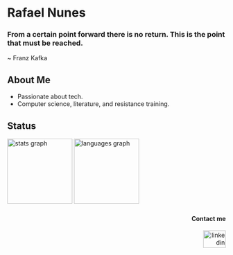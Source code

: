 # Rafael Nunes
### From a certain point forward there is no return. This is the point that must be reached.
~ Franz Kafka
 ##  About Me  
  - Passionate about tech. 
  - Computer science, literature, and resistance training.

## Status
<div align="left">
  <img src="https://github-readme-stats.vercel.app/api?username=farxC&hide_title=false&hide_rank=false&show_icons=true&include_all_commits=false&count_private=true&disable_animations=false&theme=kacho_ga&locale=en&hide_border=false&order=1" height="150" alt="stats graph"  />
  <img src="https://github-readme-stats.vercel.app/api/top-langs?username=farxC&locale=en&hide_title=false&layout=compact&card_width=320&langs_count=6&theme=kacho_ga&hide_border=false&order=2" height="150" alt="languages graph"  />
</div>

###

<h4 align="right"> Contact me </h4>

<div align="right">
  <a href="https://www.linkedin.com/in/rafaelornunes/" target="_blank">
    <img src="https://raw.githubusercontent.com/maurodesouza/profile-readme-generator/master/src/assets/icons/social/linkedin/default.svg" width="52" height="40" alt="linkedin logo"  />
  </a>
</div>

###
